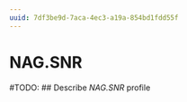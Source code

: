 ```yaml
---
uuid: 7df3be9d-7aca-4ec3-a19a-854bd1fdd55f
---
```



# NAG.SNR


#TODO: ## Describe *NAG.SNR* profile

